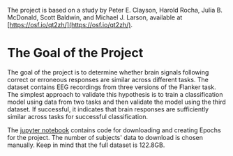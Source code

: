 The project is based on a study by Peter E. Clayson, Harold Rocha, Julia B. McDonald, Scott Baldwin, and Michael J. Larson, available at [https://osf.io/qt2zh/](https://osf.io/qt2zh/).

# The Goal of the Project
The goal of the project is to determine whether brain signals following correct or erroneous responses are similar across different tasks. The dataset contains EEG recordings from three versions of the Flanker task. The simplest approach to validate this hypothesis is to train a classification model using data from two tasks and then validate the model using the third dataset. If successful, it indicates that brain responses are sufficiently similar across tasks for successful classification.

The [jupyter notebook](https://github.com/abelowska/mlNeuro/blob/main/projects_2024/cross-task_classification/read_bids_dataset.ipynb) contains code for downloading and creating Epochs for the project. The number of subjects' data to download is chosen manually. Keep in mind that the full dataset is 122.8GB.
